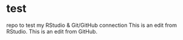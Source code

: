 # test
repo to test my RStudio &amp; Git/GitHub connection
This is an edit from RStudio.
This is an edit from GitHub. 
